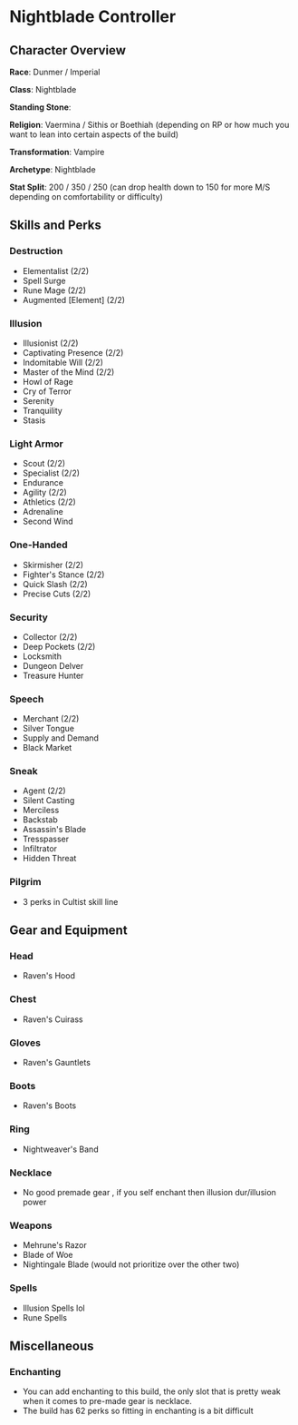 # Nightblade Controller

## Character Overview

**Race**: Dunmer / Imperial
	
**Class**: Nightblade
 
**Standing Stone**: 

**Religion**: Vaermina / Sithis or Boethiah (depending on RP or how much you want to lean into certain aspects of the build)

**Transformation**: Vampire

**Archetype**: Nightblade

**Stat Split**: 200 / 350 / 250 (can drop health down to 150 for more M/S depending on comfortability or difficulty)

## Skills and Perks

### Destruction

 - Elementalist (2/2)
 - Spell Surge
 - Rune Mage (2/2)
 - Augmented [Element] (2/2)

### Illusion

 - Illusionist (2/2)
 - Captivating Presence (2/2)
 - Indomitable Will (2/2)
 - Master of the Mind (2/2)
 - Howl of Rage
 - Cry of Terror
 - Serenity
 - Tranquility
 - Stasis

### Light Armor
 
 - Scout (2/2)
 - Specialist (2/2)
 - Endurance
 - Agility (2/2)
 - Athletics (2/2)
 - Adrenaline
 - Second Wind

### One-Handed

 - Skirmisher (2/2)
 - Fighter's Stance (2/2)
 - Quick Slash (2/2)
 - Precise Cuts (2/2)
		
### Security

 - Collector (2/2)
 - Deep Pockets (2/2)
 - Locksmith
 - Dungeon Delver
 - Treasure Hunter
 
### Speech

 - Merchant (2/2)
 - Silver Tongue
 - Supply and Demand
 - Black Market
		
### Sneak

 - Agent (2/2)
 - Silent Casting
 - Merciless
 - Backstab
 - Assassin's Blade
 - Tresspasser
 - Infiltrator
 - Hidden Threat
 
### Pilgrim

 - 3 perks in Cultist skill line

## Gear and Equipment

### Head
 
 - Raven's Hood
 
### Chest
 
 - Raven's Cuirass
 
### Gloves

 - Raven's Gauntlets
 
### Boots

 - Raven's Boots
 
### Ring

 - Nightweaver's Band
 
### Necklace

 - No good premade gear , if you self enchant then illusion dur/illusion power

### Weapons

 - Mehrune's Razor
 - Blade of Woe
 - Nightingale Blade (would not prioritize over the other two)

### Spells
 
 - Illusion Spells lol
 - Rune Spells

## Miscellaneous

### Enchanting

 - You can add enchanting to this build, the only slot that is pretty weak when it comes to pre-made gear is necklace.
 - The build has 62 perks so fitting in enchanting is a bit difficult